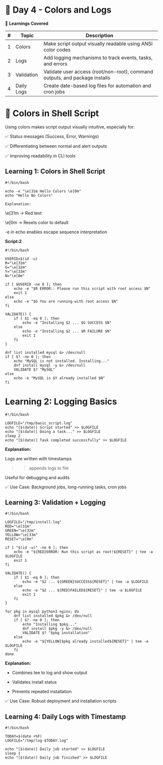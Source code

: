 # 📅 Day 4 - Colors and Logs

📘 **Learnings Covered**

| # |   Topic    |                           Description                                       |
| - | ---------- | --------------------------------------------------------------------------- |
| 1 | Colors     | Make script output visually readable using ANSI color codes                 |
| 2 | Logs       | Add logging mechanisms to track events, tasks, and errors                   |
| 3 | Validation | Validate user access (root/non-root), command outputs, and package installs |
| 4 | Daily Logs | Create date-based log files for automation and cron jobs                    |



# 🎨 Colors in Shell Script
Using colors makes script output visually intuitive, especially for:

✅ Status messages (Success, Error, Warnings)

✅ Differentiating between normal and alert outputs

✅ Improving readability in CLI tools

## Learning 1: Colors in Shell Script

    #!/bin/bash

    echo -e "\e[31m Hello Colors \e[0m"
    echo "Hello No Colors"

    Explanation:

\e[31m → Red text

\e[0m → Resets color to default

-e in echo enables escape sequence interpretation

**Script:2**

    #!/bin/bash

    USERID=$(id -u)
    R="\e[31m"
    G="\e[32m"
    Y="\e[33m"
    N="\e[0m"

    if [ $USERID -ne 0 ]; then
        echo -e "$R ERROR:: Please run this script with root access $N"
        exit 1
    else
        echo -e "$G You are running with root access $N"
    fi

    VALIDATE() {
        if [ $1 -eq 0 ]; then
            echo -e "Installing $2 ... $G SUCCESS $N"
        else
            echo -e "Installing $2 ... $R FAILURE $N"
            exit 1
        fi
    }

    dnf list installed mysql &> /dev/null
    if [ $? -ne 0 ]; then
        echo "MySQL is not installed. Installing..."
        dnf install mysql -y &> /dev/null
        VALIDATE $? "MySQL"
    else
        echo -e "MySQL is $Y already installed $N"
    fi

# Learning 2: Logging Basics

    #!/bin/bash

    LOGFILE="/tmp/basic_script.log"
    echo "[$(date)] Script started" >> $LOGFILE
    echo "[$(date)] Doing a task..." >> $LOGFILE
    sleep 2
    echo "[$(date)] Task completed successfully" >> $LOGFILE


**Explanation:**

Logs are written with timestamps

>> appends logs to file

Useful for debugging and audits

✅ Use Case: Background jobs, long-running tasks, cron jobs


## Learning 3: Validation + Logging

    #!/bin/bash

    LOGFILE="/tmp/install.log"
    RED="\e[31m"
    GREEN="\e[32m"
    YELLOW="\e[33m"
    RESET="\e[0m"

    if [ "$(id -u)" -ne 0 ]; then
        echo -e "${RED}ERROR: Run this script as root!${RESET}" | tee -a $LOGFILE
        exit 1
    fi

    VALIDATE() {
        if [ $1 -eq 0 ]; then
            echo -e "$2 ... ${GREEN}SUCCESS${RESET}" | tee -a $LOGFILE
        else
            echo -e "$2 ... ${RED}FAILED${RESET}" | tee -a $LOGFILE
            exit 1
        fi
    }

    for pkg in mysql python3 nginx; do
        dnf list installed $pkg &> /dev/null
        if [ $? -ne 0 ]; then
            echo "Installing $pkg..."
            dnf install $pkg -y &> /dev/null
            VALIDATE $? "$pkg installation"
        else
            echo -e "${YELLOW}$pkg already installed${RESET}" | tee -a $LOGFILE
        fi
    done

**Explanation:**

- Combines tee to log and show output

- Validates install status

- Prevents repeated installation

✅ Use Case: Robust deployment and installation scripts


## Learning 4: Daily Logs with Timestamp

    #!/bin/bash

    TODAY=$(date +%F)
    LOGFILE="/tmp/log-$TODAY.log"

    echo "[$(date)] Daily job started" >> $LOGFILE
    sleep 1
    echo "[$(date)] Daily job finished" >> $LOGFILE
